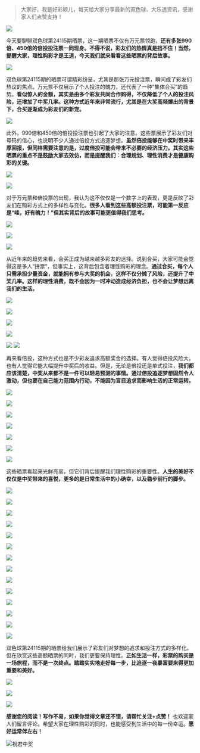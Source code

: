 > 大家好，我是好彩颖儿，每天给大家分享最新的双色球、大乐透资讯，感谢家人们点赞支持！

![](https://cdn.jsdelivr.net/gh/wangwenjie1314/PicCDN/2024-7-11/1720660897499-image.png)

今天要聊聊双色球第24115期晒票，这一期晒票不仅有万元票领跑，**还有多张990倍、450倍的倍投投注票一同现身。不得不说，彩友们的热情真是挡不住！当然，提醒大家，理性购彩才是王道，今天我们就来看看这些晒票的背后故事。**


![](https://cdn.jsdelivr.net/gh/wangwenjie1314/PicCDN/2024-10-8/1728359274484-image.png)


双色球第24115期的晒票可谓精彩纷呈，尤其是那张万元投注票，瞬间成了彩友们热议的焦点。万元票不仅展示了个人投注的魄力，还代表了一种“集体合买”的趋势。**看似惊人的金额，其实是由多个彩友共同合作购得，不仅降低了个人的投注风险，还增加了中奖几率。这种方式近年来非常流行，尤其是在大奖高频爆出的背景下，合买逐渐成为彩友们的新宠。**


![](https://cdn.jsdelivr.net/gh/wangwenjie1314/PicCDN/2024-10-8/1728359303124-image.png)


此外，990倍和450倍的倍投投注票也引起了大家的注意。这些票展示了彩友们对号码的信心，也说明不少人通过倍投方式追逐梦想。**虽然倍投能够在中奖时带来丰厚回报，但同样需要注意的是，过度倍投可能会带来不必要的经济压力。其实这些晒票的重点不是鼓励大家去效仿，而是提醒我们：合理规划、理性消费才是健康购彩的关键。**

![](https://cdn.jsdelivr.net/gh/wangwenjie1314/PicCDN/2024-10-8/1728359346863-image.png)

![](https://cdn.jsdelivr.net/gh/wangwenjie1314/PicCDN/2024-10-8/1728359340244-image.png)

对于万元票和倍投票的出现，我认为这不仅仅是一个数字上的表现，更是反映了彩友们在购彩方式上的多样性与变化。**很多人看到这些高额投注票，可能第一反应是“哇，好有魄力！”但其实背后的故事可能更值得我们思考。**

![](https://cdn.jsdelivr.net/gh/wangwenjie1314/PicCDN/2024-10-8/1728359378007-image.png)

![](https://cdn.jsdelivr.net/gh/wangwenjie1314/PicCDN/2024-10-8/1728359365808-image.png)

![](https://cdn.jsdelivr.net/gh/wangwenjie1314/PicCDN/2024-10-8/1728359353422-image.png)

从近年来的趋势来看，合买正成为越来越多彩友的选择。说到合买，大家可能会觉得这是多人“拼票”，但事实上，这背后包含着理性购彩的理念。**通过合买，每个人只需承担少量资金，就能拥有参与大奖的机会，这样不仅分摊了风险，还提升了中奖几率。这样的理性消费，既不会因为一时冲动造成经济负担，也不会让梦想远离我们的生活。**


![](https://cdn.jsdelivr.net/gh/wangwenjie1314/PicCDN/2024-10-8/1728359426494-image.png)

![](https://cdn.jsdelivr.net/gh/wangwenjie1314/PicCDN/2024-10-8/1728359420421-image.png)


![](https://cdn.jsdelivr.net/gh/wangwenjie1314/PicCDN/2024-10-8/1728359431834-image.png)


![](https://cdn.jsdelivr.net/gh/wangwenjie1314/PicCDN/2024-10-8/1728359436959-image.png)

![](https://cdn.jsdelivr.net/gh/wangwenjie1314/PicCDN/2024-10-8/1728359388291-image.png)
![](https://cdn.jsdelivr.net/gh/wangwenjie1314/PicCDN/2024-10-8/1728359406113-image.png)

再来看倍投，这种方式也是不少彩友追求高额奖金的选择。有人觉得倍投风险大，也有人觉得它能大幅提升中奖后的收益。但是，无论是倍投还是单式投注，**我们都应该清楚，中奖从来都不是一件可以轻易预测的事情。通过倍投追逐梦想固然令人激动，但也要在自己能力范围内行动，不能因为盲目追求而影响生活的正常运转。**

![](https://cdn.jsdelivr.net/gh/wangwenjie1314/PicCDN/2024-10-8/1728359475460-image.png)


![](https://cdn.jsdelivr.net/gh/wangwenjie1314/PicCDN/2024-10-8/1728359520465-image.png)

![](https://cdn.jsdelivr.net/gh/wangwenjie1314/PicCDN/2024-10-8/1728359585335-image.png)

![](https://cdn.jsdelivr.net/gh/wangwenjie1314/PicCDN/2024-10-8/1728359581382-image.png)

![](https://cdn.jsdelivr.net/gh/wangwenjie1314/PicCDN/2024-10-8/1728359575959-image.png)

![](https://cdn.jsdelivr.net/gh/wangwenjie1314/PicCDN/2024-10-8/1728359572114-image.png)

![](https://cdn.jsdelivr.net/gh/wangwenjie1314/PicCDN/2024-10-8/1728359613713-image.png)


这些晒票看起来光鲜亮丽，但它们背后提醒我们理性购彩的重要性。**人生的美好不仅仅是中奖带来的喜悦，更多的是日常生活中的小确幸，以及稳步前行的脚步。**


![](https://cdn.jsdelivr.net/gh/wangwenjie1314/PicCDN/2024-10-8/1728359531148-image.png)


![](https://cdn.jsdelivr.net/gh/wangwenjie1314/PicCDN/2024-10-8/1728359460632-image.png)


![](https://cdn.jsdelivr.net/gh/wangwenjie1314/PicCDN/2024-10-8/1728359451253-image.png)


![](https://cdn.jsdelivr.net/gh/wangwenjie1314/PicCDN/2024-10-8/1728359558074-image.png)


![](https://cdn.jsdelivr.net/gh/wangwenjie1314/PicCDN/2024-10-8/1728359468983-image.png)


![](https://cdn.jsdelivr.net/gh/wangwenjie1314/PicCDN/2024-10-8/1728359480498-image.png)


![](https://cdn.jsdelivr.net/gh/wangwenjie1314/PicCDN/2024-10-8/1728359509252-image.png)

![](https://cdn.jsdelivr.net/gh/wangwenjie1314/PicCDN/2024-10-8/1728359505404-image.png)

![](https://cdn.jsdelivr.net/gh/wangwenjie1314/PicCDN/2024-10-8/1728359500439-image.png)


![](https://cdn.jsdelivr.net/gh/wangwenjie1314/PicCDN/2024-10-8/1728359544237-image.png)

![](https://cdn.jsdelivr.net/gh/wangwenjie1314/PicCDN/2024-10-8/1728359606637-image.png)

![](https://cdn.jsdelivr.net/gh/wangwenjie1314/PicCDN/2024-10-8/1728359599337-image.png)

![](https://cdn.jsdelivr.net/gh/wangwenjie1314/PicCDN/2024-10-8/1728359595861-image.png)

![](https://cdn.jsdelivr.net/gh/wangwenjie1314/PicCDN/2024-10-8/1728359590836-image.png)


双色球第24115期的晒票给我们展示了彩友们对梦想的追求和投注方式的多样化。但在欣赏这些高额晒票的同时，我们更要保持理性。**正如生活一样，彩票的购买是一场旅程，而不是一次终点。踏踏实实地走好每一步，比追逐一夜暴富要来得更加重要和美好。**


![](https://cdn.jsdelivr.net/gh/wangwenjie1314/PicCDN/2024-10-8/1728359514050-image.png)


![](https://cdn.jsdelivr.net/gh/wangwenjie1314/PicCDN/2024-10-8/1728359493884-image.png)


![](https://cdn.jsdelivr.net/gh/wangwenjie1314/PicCDN/2024-10-8/1728359564120-image.png)


**感谢您的阅读！写作不易，如果你觉得文章还不错，请帮忙关注+点赞！** 也欢迎家人们留言评论。希望大家在理性购彩的同时，也能感受到生活中的每一份幸运。**愿好运常伴左右！**


![祝君中奖](https://cdn.jsdelivr.net/gh/wangwenjie1314/PicCDN/2024-10-8/1728359666087-image.png)
